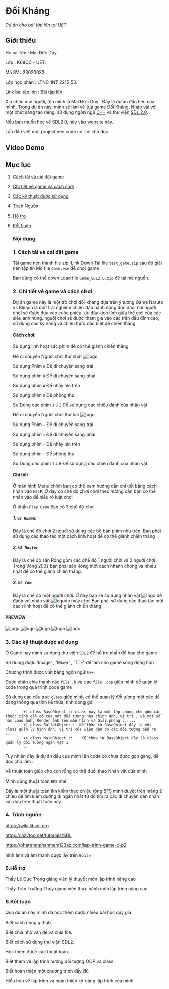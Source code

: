# **Đối Kháng**
*Dự án cho bài tập lớn tại UET*
## Giới thiêu
Họ và Tên : Mai Đức Duy.

Lớp : K68CC - UET.

Mã SV : 23020032.

Lớp học phần : LTNC_INT 2215_50.

Link bài tập lớn : [Bài tập lớn](https://github.com/MaiDucDuy05/Bai_Tap_Lon)

Xin chào mọi người, tên mình là Mai Đức Duy . Đây là dự án đầu tiên của mình. Trong dự án này, mình sẽ làm về tựa game Đối Kháng, Nhập vai với một chút sáng tạo riêng, sử dụng ngôn ngữ [C++](https://en.wikipedia.org/wiki/C++) và thư viện [SDL 2.0](https://www.libsdl.org/download-2.0.php).


Nếu bạn muốn học về SDL2.0, hãy vào [website](https://lazyfoo.net/tutorials/SDL/index.php) này.

Lần đầu viết một project nên code có hơi khó đọc.

## Video Demo

## Mục lục
1. [Cách tải và cài đặt game](#1-cách-tải-và-cài-đặt-game)
2. [Chi tiết về game và cách chơi](#2-chi-tiết-về-game-và-cách-chơi)
3. [Các kỹ thuật được sử dụng](#3-các-kỹ-thuật-được-sử-dụng) 
4. [Trích Nguồn](#4-trích-nguồn)
5. [Hỗ trợ](#5hỗ-trợ)
6. [Kết Luận](#6kết-luận)

   ### Nội dung
   ### 1. Cách tải và cài đặt game
      Tải game nén thành file zip :[Link Down](https://github.com/MaiDucDuy05/Bai_Tap_Lon/releases/tag/V1.0)
      Tải file `test_game.zip` sau đó giải nén tập tin
      Mở file `Game.exe` để chơi game
   
      Bạn cũng có thể down Load file `Game_SDL2.0.zip` để tải mã nguồn.


    ### 2. Chi tiết về game và cách chơi
   Dự án game này là một trò chơi đối kháng dựa trên ý tưởng Game Naruto vs Bleach  là một trải nghiệm chiến đấu hành động độc đáo, nơi người chơi sẽ được đưa vào cuộc phiêu lưu đầy kịch tính giữa thế giới của các siêu anh hùng.
   người chơi sẽ được tham gia vào các trận đấu đỉnh cao, sử dụng các kỹ năng và chiêu thức đặc biệt để chiến thắng. 
   #### Cách chơi:
   Sử dụng linh hoạt các phím để có thể giành chiến thắng

   Để di chuyển Người chơi thứ nhất ![logo](https://i.imgur.com/MIjV6pI.png)
   
      Sử dụng Phím `A` Để di chuyển sang trái
   
      Sử dụng phím `D` Để di chuyển sang phải
   
      Sử dụng phím `W` Để nhảy lên trên
   
      Sử dụng phím `S` Để phòng thủ
   
      Sử Dùng các phím `J` `U` `I` Để sử dụng các chiêu đánh của nhân vật
   


   Để di chuyển Người chơi thứ hai ![logo](https://i.imgur.com/S48p4xx.png)

     Sử dụng Phím `⇦` Để di chuyển sang trái
   
      Sử dụng phím `⇨` Để di chuyển sang phải
   
      Sử dụng phím `⇧` Để nhảy lên trên
   
      Sử dụng phím `⇩` Để phòng thủ
   
      Sử Dùng các phím `1` `4` `6` Để sử dụng các chiêu đánh của nhân vật

   #### Chi tiết 
   Ở màn hình Menu chính bạn có thể xem hướng dẫn chi tiết bằng cách nhấn vào `HELP`. Ở đây có chế độ chơi chơi theo hướng dẫn bạn có thể nhấn vào để hiểu rõ luật chơi

   Ở phần `Play Game` Bạn có 3 chế độ chơi
   ##### 1. `VS Human`:

   Đây là chế độ chơi 2 người sử dùng các bộ bàn phím như trên. Bạn phải sử dụng các thao tác một cách linh hoạt để có thể giành chiến thắng

   ##### 2. `VS Moster`

   Đây là chế độ săn Rồng gồm các chế độ 1 người chơi và 2 người chơi . Trong Vòng 200s bạn phải săn Rồng một cách nhanh chóng và nhiều nhất để có thể giành chiến thắng.

   ##### 3. `VS Com`
    Đây là chế độ một người chơi. Ở đây bạn sẽ sử dụng nhân vật ![logo](https://i.imgur.com/MIjV6pI.png) để đánh với nhân vật  ![logo](https://i.imgur.com/S48p4xx.png)do máy chơi
    Bạn phải sử dụng các thao tác một cách linh hoạt để có thể giành chiến thắng

  #### PREVIEW
  ![logo](https://i.imgur.com/T3GuIon.png)
  ![logo](https://i.imgur.com/xETdz5Y.png)
   ![logo](https://i.imgur.com/Yf61w9M.png)
    ![logo](https://i.imgur.com/stkgQYr.png)
     ![logo](https://i.imgur.com/kFYiKjZ.png)

     
### 3. Các kỹ thuật được sử dụng

   Ở Game này mình sử dụng thư viện `SDL2` để hỗ trợ phần đồ họa cho game

   Sử dungj được 'Image' , 'Mixer' , 'TTF' để làm cho game sống động hơn

   Chương trình được viết bằng ngôn ngữ `C++`

   Được phân chia thành các `file .h` và  các `file .cpp` giúp mình dễ quản lý code trong quá trình code game

   Sử dụng các cấu trúc `class` giúp mình có thể quản lý đối tượng một các dễ dàng thông qua tính kế thừa, tính đóng gói

            +) class BaseObject :: class này là một lớp chung cho gồm các thuộc tính cần có của một đối tượng như :hình ảnh, vị trí , và một số hàm Load ảnh, Render ảnh lên màn hình và Giải phóng ......
            +) class BulletObject :: Kế thừa từ BaseObject đây là một class quản lý hình ảnh, vị trí của viên đạn do các đôi tượng bắn ra ...
            +> class MainObject ::    Kế thừa từ BaseObject đây là class quản lý đối tường ngân vật 1
            ...
   Tuy nhiên đây là dự án đầu của mình lên code có chưa được gọn gàng, dễ dọc cho lắm .

   Về thuật toán giúp cho con rồng có thể đuổi theo Nhân vật của mình

   Mình dùng thuật toán `BFS` nhé

   Đây là một thuật toán tìm kiếm theo chiều rộng [BFS](https://vnoi.info/wiki/algo/graph-theory/breadth-first-search.md) mình duyệt trên mảng  2 chiều để tìm kiếm đường đi ngắn nhất từ đó tìm ra các di chuyển đến nhân vật dựa trên thuật toán này.
   

### 4. Trích nguồn

   https://wiki.libsdl.org
   
   https://lazyfoo.net/tutorials/SDL

   https://phattrienphanmem123az.com/lap-trinh-game-c-p2

   hình ảnh và âm thanh được lấy trên `Goole`


### 5.Hỗ trợ

   Thầy Lê Đức Trọng giảng viên lý thuyết môn lập trình nâng cao
   
   Thầy Trần Trường Thủy giảng viên thực hành môn lập trình nâng cao

### 6.Kết luận

Qua dự án này mình đã học thêm được nhiều bài học quý giá

Biết cách dùng github.

Biết chia nhỏ vấn đề và chia file.

Biết cách sử dụng thư viện SDL2.

Học thêm được các thuật toán.

Biết thêm về lập trình hướng đối tượng OOP và class.

Biết hoàn thiện một chương trình đầy đủ

Hiểu hơn về lập trình và hoàn thiện kỹ năng lập trình của mình
   

